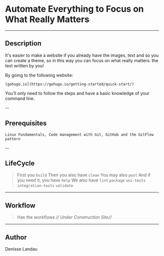 # Automate Everything to Focus on What Really Matters

---

## Description

It's easier to make a website if you already have the images, text and so you can create a theme, so in this way you can focus on what really matters: the text written by you!

By going to the following website:

    [gohugo.io](https://gohugo.io/getting-started/quick-start/)

You'll only need to follow the steps and have a basic knowledge of your command line.

--

## Prerequisites

    Linux Fundamentals, Code management with Git, GitHub and the GitFlow pattern

--

## LifeCycle

> First you `build`
> Then you also have `clean`
> You may also `post`
> And if you need it, you have `help`
> We also have `lint`
> `package`
> `uni-tests`
> `integration-tests`
> `validate`

---

## Workflow

> Has the workflows *// Under Construction Site//*

---

## Author

Denisse Landau [](https://www.linkedin.com/in/denisselandau/)